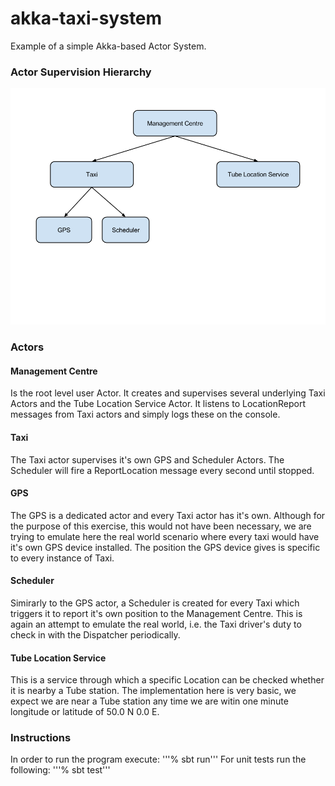 akka-taxi-system
================

Example of a simple Akka-based Actor System.
### Actor Supervision Hierarchy
![actor supervision hierarchy](/doc/TaxiSystemActorSupervisionHierarchy.png?raw=true)
### Actors
#### Management Centre
Is the root level user Actor. It creates and supervises several underlying Taxi Actors and the Tube Location Service Actor. 
It listens to LocationReport messages from Taxi actors and simply logs these on the console.

#### Taxi
The Taxi actor supervises it's own GPS and Scheduler Actors. The Scheduler will fire a ReportLocation message every second until stopped.

#### GPS
The GPS is a dedicated actor and every Taxi actor has it's own. Although for the purpose of this exercise, this would not have been necessary,
we are trying to emulate here the real world scenario where every taxi would have it's own GPS device installed. The position the GPS device gives is specific to every instance of Taxi.

#### Scheduler
Simirarly to the  GPS actor, a Scheduler is created for every Taxi which triggers it to report it's own position to the Management Centre. This is again an attempt to emulate the real world, i.e. the Taxi driver's duty to check in with the Dispatcher periodically.

#### Tube Location Service
This is a service through which a specific Location can be checked whether it is nearby a Tube station. The implementation here is very basic, we expect we are near a Tube station any time we are witin one minute longitude or latitude of 50.0 N 0.0 E.

### Instructions
In order to run the program execute:
'''% sbt run'''
For unit tests run the following:
'''% sbt test'''
